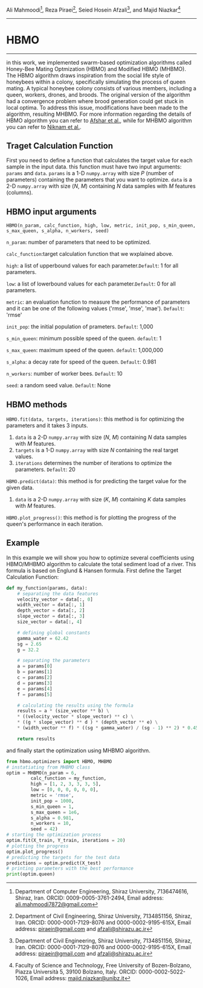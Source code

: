 Ali Mahmoodi[^a], Reza Piraei[^b], Seied Hosein Afzali[^b], and Majid Niazkar[^c]

[^a]: Department of Computer Engineering, Shiraz University, 7136474616, Shiraz, Iran. ORCID: 0009-0005-3761-2494, Email address: ali.mahmoodi7872@gmail.com

[^b]: Department of Civil Engineering, Shiraz University, 7134851156, Shiraz, Iran. ORCID: 0000-0001-7129-8076 and 0000-0002-9195-615X, Email address: piraeir@gmail.com and afzali@shirazu.ac.ir

[^c]: Faculty of Science and Technology, Free University of Bozen-Bolzano, Piazza Università 5, 39100 Bolzano, Italy. ORCID: 0000-0002-5022-1026, Email address: majid.niazkar@unibz.it

***
# HBMO
***
in this work, we implemented swarm-based optimization algorithms called Honey-Bee Mating Optmization (HBMO) and Modified HBMO (MHBMO). The HBMO algorithm draws inspiration from the social life style of honeybees within a colony, specifically simulating the process of queen mating. A typical honeybee colony consists of various members, including a queen, workers, drones, and broods. The original version of the algorithm had a convergence problem where brood generation could get stuck in local optima. To address this issue, modifications have been made to the algorithm, resulting MHBMO. For more information regarding the details of HBMO algorithm you can refer to [Afshar et al.](https://doi.org/10.1016/j.jfranklin.2006.06.001), while for MHBMO algorithm you can refer to [Niknam et al.](https://doi.org/10.1016/j.energy.2010.10.062).
## Traget Calculation Function
First you need to define a function that calculates the target value for each sample in the input data. this function must have two input arguments: `params` and `data`.
`params` is a 1-D `numpy.array` with size *P* (number of parameters) containing the parameters that you want to optimize.
`data` is a 2-D `numpy.array` with size (*N*, *M*) containing *N* data samples with *M* features (columns).
## HBMO input arguments
`HBMO(n_param, calc_function, high, low, metric, init_pop, s_min_queen, s_max_queen, s_alpha, n_workers, seed)`

`n_param`: number of parameters that need to be optimized.

`calc_function`:target calculation function that we wxplained above.

`high`: a list of upperbound values for each parameter.`Default`: 1 for all parameters.

`low`: a list of lowerbound values for each parameter.`Default`: 0 for all parameters.

`metric`: an evaluation function to measure the performance of parameters and it can be one of the 
following values ('rmse', 'mse', 'mae'). `Default`: 'rmse'

`init_pop`: the initial population of prameters. `Default`: 1,000

`s_min_queen`: minimum possible speed of the queen. `default`: 1

`s_max_queen`: maximum speed of the queen. `default`: 1,000,000

`s_alpha`: a decay rate for speed of the queen. `Default`: 0.981

`n_workers`: number of worker bees. `Default`: 10

`seed`: a random seed value. `Default`: None
## HBMO methods
`HBMO.fit(data, targets, iterations)`: this method is for optimizing the parameters and it takes 3 inputs.
1. `data` is a 2-D `numpy.array` with size (*N*, *M*) containing *N* data samples with *M* features.
2. `targets` is a 1-D `numpy.array` with size *N* containing the real target values.
3. `iterations` determines the number of iterations to optimize the parameters. `Default`: 20

`HBMO.predict(data)`: this method is for predicting the target value for the given data.
1. `data` is a 2-D `numpy.array` with size (*K*, *M*) containing *K* data samples with *M* features.

`HBMO.plot_progress()`: this method is for plotting the progress of the queen's performance in each iteration.
## Example
In this example we will show you how to optimize several coefficients using HBMO/MHBMO algorithm to calculate the total sediment load of a river. This formula is based on Englund & Hansen formula.
First define the Target Calculation Function:
```Python
def my_function(params, data):
    # separating the data features
    velocity_vector = data[:, 0]
    width_vector = data[:, 1]
    depth_vector = data[:, 2]
    slope_vector = data[:, 3]
    size_vector = data[:, 4]

    # defining global constants
    gamma_water = 62.42
    sg = 2.65
    g = 32.2

    # separating the parameters
    a = params[0]
    b = params[1]
    c = params[2]
    d = params[3]
    e = params[4]
    f = params[5]

    # calculating the results using the formula
    results = a * (size_vector ** b) \
    * ((velocity_vector * slope_vector) ** c) \
    * ((g * slope_vector) ** d ) * (depth_vector ** e) \
    * (width_vector ** f) * ((sg * gamma_water) / (sg - 1) ** 2) * 0.453592

    return results
```
and finally start the optimization using MHBMO algorithm.
```Python
from hbmo.optimizers import HBMO, MHBMO
# instatiating from MHBMO class
optim = MHBMO(n_param = 6,
         calc_function = my_function,
         high = [1, 2, 3, 3, 3, 5],
         low = [0, 0, 0, 0, 0, 0],
         metric = 'rmse',
         init_pop = 1000,
         s_min_queen = 1,
         s_max_queen = 1e6,
         s_alpha = 0.981,
         n_workers = 10,
         seed = 42)
# starting the optimization process
optim.fit(X_train, Y_train, iterations = 20)
# plotting the progress
optim.plot_progress()
# predicting the targets for the test data
predictions = optim.predict(X_test)
# printing parameters with the best performance
print(optim.queen)
```
